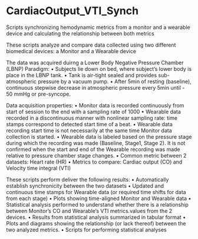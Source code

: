 # CardiacOutput_VTI_Synch
Scripts synchronizing hemodynamic metrics from a monitor and a wearable device and calculating the relationship between both metrics

These scripts analyze and compare data collected using two different biomedical devices: a Monitor and a Wearable device

The data was acquired duirng a Lower Body Negative Pressure Chamber (LBNP) Paradigm:
  • Subjects lie down on bed, where subject’s lower body is place in the LBNP tank.
  • Tank is air-tight sealed and provides sub-atmospheric pressure by a vacuum pump.
  • After 5min of resting (baseline), continuous stepwise decrease in atmospheric pressure every 5min until - 50 mmHg or pre-syncope.

Data acquisition properties:
• Monitor data is recorded continuously from start of session to the end with a sampling rate of 1000
• Wearable data recorded in a discontinuous manner with nonlinear sampling rate: time stamps correspond to detected start time of a beat.
• Wearable data recording start time is not necessarily at the same time Monitor data collection is started.
• Wearable data is labeled based on the pressure stage during which the recording was made (Baseline, Stage1, Stage 2). It is not confirmed when the start and end of the Wearable recording was made relative to pressure chamber stage changes.
• Common metric between 2 datasets: Heart rate (HR)
• Metrics to compare: Cardiac output (CO) and Velocity time integral (VTI)

These scripts perform deliver the following results:
• Automatically establish synchronicity between the two datasets
• Updated and continuous time stamps for Wearable data (or required time shifts for data from each stage)
• Plots showing time-aligned Monitor and Wearable data
• Statistical analysis performed to understand whether there is a relationship between Monitor’s CO and Wearable’s VTI metrics.values from the 2 devices.
• Results from statistical analysis summarized in tabular format
• Plots and diagrams showing the relationship (or lack thereof) between the two analyzed metrics.
• Scripts for performing statistical analyses

